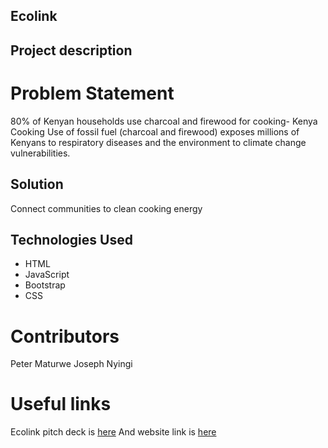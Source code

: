 
## Ecolink

## Project description
# Problem Statement

80% of Kenyan households use charcoal and firewood for cooking- Kenya Cooking
Use of fossil fuel (charcoal and firewood) exposes millions of Kenyans to respiratory diseases and the environment to climate change vulnerabilities.

## Solution
Connect communities to clean cooking energy

## Technologies Used
* HTML
* JavaScript
* Bootstrap
* CSS

# Contributors
Peter Maturwe
Joseph Nyingi

# Useful links
Ecolink pitch deck is  [here](https://docs.google.com/presentation/d/1tw_jMT_NAPc3ChziPUmQlJW6YWZ1h-No/edit?usp=sharing&ouid=111177088834479458290&rtpof=true&sd=true) 
And website link is [here](https://64c9138b20da8114f215c200--soft-zabaione-d84723.netlify.app)

